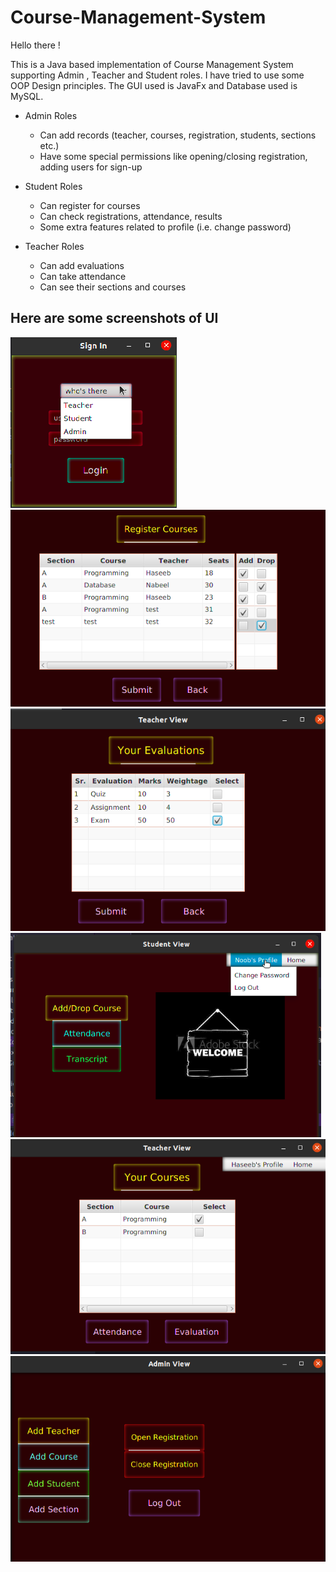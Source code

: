 # Course-Management-System

Hello there !

This is a Java based implementation of Course Management System supporting Admin , Teacher and Student roles.
I have tried to use some OOP Design principles. The GUI used is JavaFx and Database used is MySQL.

* Admin Roles 

   * Can add records (teacher, courses, registration, students, sections etc.)
   * Have some special permissions like opening/closing registration, adding users for sign-up

* Student Roles 
   * Can register for courses
   * Can check registrations, attendance, results
   * Some extra features related to profile (i.e. change password)

* Teacher Roles
   * Can add evaluations
   * Can take attendance
   * Can see their sections and courses


## Here are some screenshots of UI

![alt text](/CRS-Project/images/login.png)
![alt text](/CRS-Project/images/register_course.png)
![alt text](/CRS-Project/images/evals.png)
![alt text](/CRS-Project/images/student_view.png)
![alt text](/CRS-Project/images/teacher.png)
![alt text](/CRS-Project/images/admin.png)




